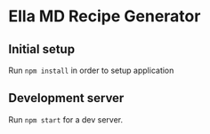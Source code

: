 # Ella MD Recipe Generator

## Initial setup
Run `npm install` in order to setup application

## Development server
Run `npm start` for a dev server.
